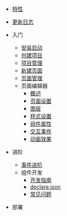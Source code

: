 - [特性](/)

- [更新日志](changelog.md)

- 入门

  - [安装启动](quickstart.md)
  - [创建项目](new-project.md)
  - [项目管理](manage-project.md)
  - [新建页面](new-page.md)
  - [页面管理](manage-page.md)
  - 页面编辑器
    - [概述](editor.md)
    - [页面设置](page-set.md)
    - [图层](layers.md)
    - [样式设置](cover.md)
    - [组件属性](cover.md)
    - [交互事件](cover.md)
    - [动画效果](cover.md)

- 进阶
  - [事件进阶](configuration.md)
  - 组件开发
    - [开发指南](develop.md)
    - [declare.json](declare.md)
    - [常见问题](issue.md)

- 部署
